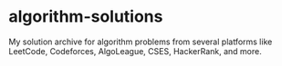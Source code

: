 # algorithm-solutions
My solution archive for algorithm problems from several platforms like LeetCode, Codeforces, AlgoLeague, CSES, HackerRank, and more.
